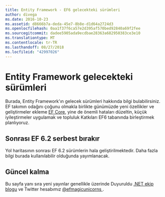 ```yaml
---
title: Entity Framework - EF6 gelecekteki sürümleri
author: divega
ms.date: 2016-10-23
ms.assetid: d8666b7a-deda-45e7-8b8e-d1d64a2724d3
ms.openlocfilehash: 0aa1f37f6ca57e2d395af570bed92840a69f2fee
ms.sourcegitcommit: dadee5905ada9ecdbae28363a682950383ce3e10
ms.translationtype: MT
ms.contentlocale: tr-TR
ms.lasthandoff: 08/27/2018
ms.locfileid: "42997026"
---
```

# <a name="future-versions-of-entity-framework"></a>Entity Framework gelecekteki sürümleri 
Burada, Entity Framework'ın gelecek sürümleri hakkında bilgi bulabilirsiniz.
EF takımın odağını çoğunu olmakla birlikte günümüzde yeni özellikler ve geliştirmeler ekleme [EF Core](https://docs.microsoft.com/en-us/ef/core/index), yine de önemli hataları düzeltin, küçük iyileştirmeler uygulamak ve topluluk Katkıları EF6 tabanında birleştirmek planlıyoruz.

## <a name="post-ef-62-releases"></a>Sonrası EF 6.2 serbest bırakır

Yol haritasının sonrası EF 6.2 sürümlerin hala geliştirilmektedir. Daha fazla bilgi burada kullanılabilir olduğunda yayımlanacak.
 
## <a name="staying-up-to-date"></a>Güncel kalma  
  
Bu sayfa yanı sıra yeni yayınlar genellikle üzerinde Duyuruldu [.NET ekip blogu](https://blogs.msdn.microsoft.com/dotnet/tag/entity-framework/) ve Twitter hesabımız [ @efmagicunicorns ](http://twitter.com/efmagicunicorns).
  